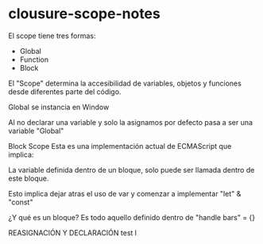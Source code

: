 # clousure-scope-notes

El scope tiene tres formas:

- Global
- Function
- Block


El "Scope" determina la accesibilidad de variables, objetos y funciones desde diferentes parte del código.

Global se instancia en Window

Al no declarar una variable y solo la asignamos por defecto pasa a ser una variable "Global"

Block Scope
Esta es una implementación actual de ECMAScript que implica:

La variable definida dentro de un bloque, solo puede ser llamada dentro de este bloque.

Esto implica dejar atras el uso de var y comenzar a implementar "let" & "const"

¿Y qué es un bloque?
Es todo aquello definido dentro de "handle bars" = {}


REASIGNACIÓN Y DECLARACIÓN
test l
